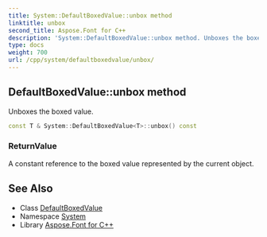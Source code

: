```yaml
---
title: System::DefaultBoxedValue::unbox method
linktitle: unbox
second_title: Aspose.Font for C++
description: 'System::DefaultBoxedValue::unbox method. Unboxes the boxed value in C++.'
type: docs
weight: 700
url: /cpp/system/defaultboxedvalue/unbox/
---
```

## DefaultBoxedValue::unbox method


Unboxes the boxed value.

```cpp
const T & System::DefaultBoxedValue<T>::unbox() const
```


### ReturnValue

A constant reference to the boxed value represented by the current object.

## See Also

* Class [DefaultBoxedValue](../)
* Namespace [System](../../)
* Library [Aspose.Font for C++](../../../)
